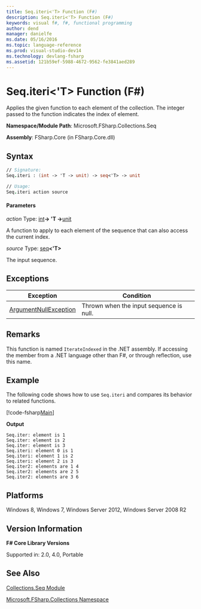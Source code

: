 ```yaml
---
title: Seq.iteri<'T> Function (F#)
description: Seq.iteri<'T> Function (F#)
keywords: visual f#, f#, functional programming
author: dend
manager: danielfe
ms.date: 05/16/2016
ms.topic: language-reference
ms.prod: visual-studio-dev14
ms.technology: devlang-fsharp
ms.assetid: 121b59ef-5988-4672-9562-fe3841aed289
---
```


# Seq.iteri<'T> Function (F#)

Applies the given function to each element of the collection. The integer passed to the function indicates the index of element.

**Namespace/Module Path**: Microsoft.FSharp.Collections.Seq

**Assembly**: FSharp.Core (in FSharp.Core.dll)


## Syntax

```fsharp
// Signature:
Seq.iteri : (int -> 'T -> unit) -> seq<'T> -> unit

// Usage:
Seq.iteri action source
```

#### Parameters
*action*
Type: [int](https://msdn.microsoft.com/library/025d5455-3622-4ea5-9573-3ecbd4ee1375)**-&gt; 'T -&gt;**[unit](https://msdn.microsoft.com/library/00b837c2-6c8a-483a-87d3-0479c64037a7)


A function to apply to each element of the sequence that can also access the current index.


*source*
Type: [seq](https://msdn.microsoft.com/library/2f0c87c6-8a0d-4d33-92a6-10d1d037ce75)**&lt;'T&gt;**


The input sequence.


## Exceptions

|Exception|Condition|
|----|----|
|[ArgumentNullException](https://msdn.microsoft.com/library/system.argumentnullexception.aspx)|Thrown when the input sequence is null.|


## Remarks
This function is named `IterateIndexed` in the .NET assembly. If accessing the member from a .NET language other than F#, or through reflection, use this name.

## Example
The following code shows how to use `Seq.iteri` and compares its behavior to related functions.

[!code-fsharp[Main](~/samples/snippets/fsharp/fssequences/snippet43.fs)]

**Output**

```
Seq.iter: element is 1
Seq.iter: element is 2
Seq.iter: element is 3
Seq.iteri: element 0 is 1
Seq.iteri: element 1 is 2
Seq.iteri: element 2 is 3
Seq.iter2: elements are 1 4
Seq.iter2: elements are 2 5
Seq.iter2: elements are 3 6
```

## Platforms
Windows 8, Windows 7, Windows Server 2012, Windows Server 2008 R2


## Version Information
**F# Core Library Versions**

Supported in: 2.0, 4.0, Portable




## See Also
[Collections.Seq Module](Collections.Seq-Module-%5BFSharp%5D.md)

[Microsoft.FSharp.Collections Namespace](Microsoft.FSharp.Collections-Namespace.md)
